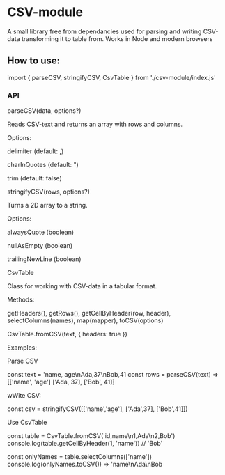# CSV-module

A small library free from dependancies used for parsing and writing CSV-data transforming it to table from. 
Works in Node and modern browsers


## How to use:

import { parseCSV, stringifyCSV, CsvTable } from './csv-module/index.js'

### API
parseCSV(data, options?)

Reads CSV-text and returns an array with rows and columns. 

Options:

delimiter (default: ,)

charInQuotes (default: ")

trim (default: false)


stringifyCSV(rows, options?)

Turns a 2D array to a string. 

Options:

alwaysQuote (boolean)

nullAsEmpty (boolean)

trailingNewLine (boolean)


CsvTable

Class for working with CSV-data in a tabular format.

Methods:

getHeaders(),
getRows(),
getCellByHeader(row, header),
selectColumns(names), map(mapper),
toCSV(options)

CsvTable.fromCSV(text, { headers: true }) 

Examples:

Parse CSV

const text = 'name, age\nAda,37\nBob,41
const rows = parseCSV(text) => [['name', 'age'] ['Ada, 37], ['Bob', 41]]

wWite CSV:

const csv = stringifyCSV([['name','age'], ['Ada',37], ['Bob',41]])

Use CsvTable 

const table = CsvTable.fromCSV('id,name\n1,Ada\n2,Bob')
console.log(table.getCellByHeader(1, 'name')) // 'Bob'

const onlyNames = table.selectColumns(['name'])
console.log(onlyNames.toCSV()) => 'name\nAda\nBob
